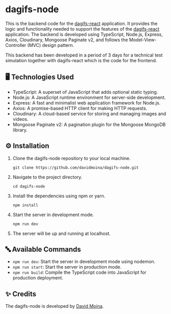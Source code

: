 # dagifs-node

This is the backend code for the [dagifs-react](https://github.com/davidmoina/dagifs-react) application. It provides the logic and functionality needed to support the features of the [dagifs-react](https://github.com/davidmoina/dagifs-react) application. The backend is developed using TypeScript, Node.js, Express, Axios, Cloudinary, Mongoose Paginate v2, and follows the Model-View-Controller (MVC) design pattern.

This backend has been developed in a period of 3 days for a technical test simulation together with dagifs-react which is the code for the frontend.

## 🖥️ Technologies Used

-   TypeScript: A superset of JavaScript that adds optional static typing.
-   Node.js: A JavaScript runtime environment for server-side development.
-   Express: A fast and minimalist web application framework for Node.js.
-   Axios: A promise-based HTTP client for making HTTP requests.
-   Cloudinary: A cloud-based service for storing and managing images and videos.
-   Mongoose Paginate v2: A pagination plugin for the Mongoose MongoDB library.

## ⚙️ Installation

1.  Clone the dagifs-node repository to your local machine.
    
    ```shell
    git clone https://github.com/davidmoina/dagifs-node.git
    ```
2.  Navigate to the project directory.
    ```
    cd dagifs-node
    ```
3.  Install the dependencies using npm or yarn.
    ```
    npm install
    ```
4.  Start the server in development mode.
    
    ```    
    npm run dev
    ```
    
5.  The server will be up and running at localhost.
    

##  :abc: Available Commands

-   `npm run dev`: Start the server in development mode using nodemon.
-   `npm run start`: Start the server in production mode.
-   `npm run build`: Compile the TypeScript code into JavaScript for production deployment.

## ✨ Credits

The dagifs-node is developed by [David Moina](https://github.com/davidmoina).
